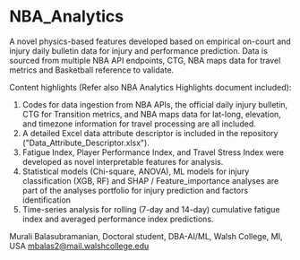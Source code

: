 # NBA_Analytics
A novel physics-based features developed based on empirical on-court and injury daily bulletin data for injury and performance prediction. Data is sourced from multiple NBA API endpoints, CTG, NBA maps data for travel metrics and Basketball reference to validate.

Content highlights (Refer also NBA Analytics Highlights document included):
1.  Codes for data ingestion from NBA APIs, the official daily injury bulletin, CTG for Transition metrics, and NBA maps data for lat-long, elevation, and timezone information for travel processing are all included.
2.  A detailed Excel data attribute descriptor is included in the repository ("Data_Attribute_Descriptor.xlsx").
3. Fatigue Index, Player Performance Index, and Travel Stress Index were developed as novel interpretable features for analysis.
4. Statistical models (Chi-square, ANOVA), ML models for injury classification (XGB, RF) and SHAP / Feature_importance analyses are part of the analyses portfolio for injury prediction and factors identification
5. Time-series analysis for rolling (7-day and 14-day) cumulative fatigue index and averaged performance index predictions.

Murali Balasubramanian, 
Doctoral student,
DBA-AI/ML, Walsh College, MI, USA
mbalas2@mail.walshcollege.edu

